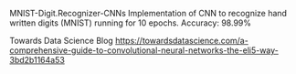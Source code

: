 MNIST-Digit.Recognizer-CNNs
Implementation of CNN to recognize hand written digits (MNIST) running for 10 epochs. Accuracy: 98.99%

Towards Data Science Blog
https://towardsdatascience.com/a-comprehensive-guide-to-convolutional-neural-networks-the-eli5-way-3bd2b1164a53
